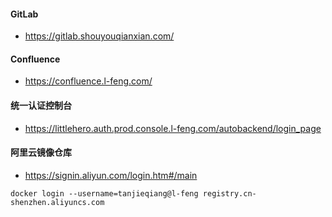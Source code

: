 #### GitLab

 - https://gitlab.shouyouqianxian.com/

#### Confluence

- https://confluence.l-feng.com/

#### 统一认证控制台

- https://littlehero.auth.prod.console.l-feng.com/autobackend/login_page

#### 阿里云镜像仓库

- https://signin.aliyun.com/login.htm#/main

```shell
docker login --username=tanjieqiang@l-feng registry.cn-shenzhen.aliyuncs.com
```
